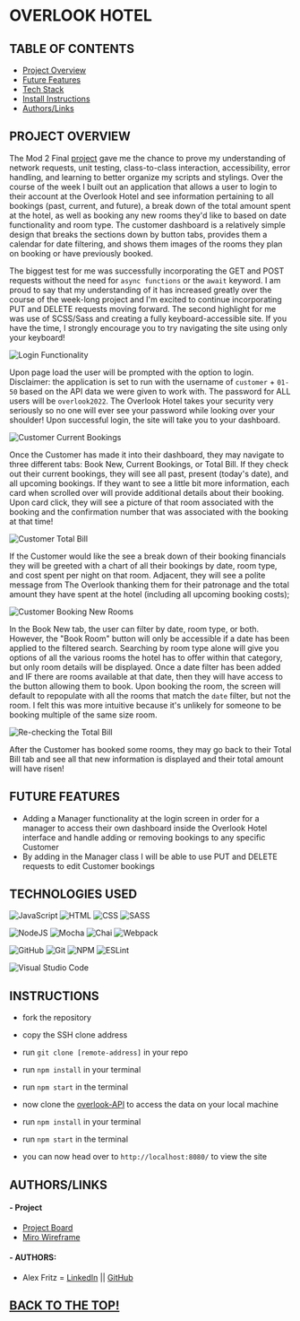 # OVERLOOK HOTEL

## TABLE OF CONTENTS
- [Project Overview](#project-overview)
- [Future Features](#future-features)
- [Tech Stack](#technologies-used)
- [Install Instructions](#instructions)
- [Authors/Links](#authorslinks)

## PROJECT OVERVIEW

The Mod 2 Final [project](https://frontend.turing.edu/projects/overlook.html) gave me the chance to prove my understanding of network requests, unit testing, class-to-class interaction, accessibility, error handling, and learning to better organize my scripts and stylings. Over the course of the week I built out an application that allows a user to login to their account at the Overlook Hotel and see information pertaining to all bookings (past, current, and future), a break down of the total amount spent at the hotel, as well as booking any new rooms they'd like to based on date functionality and room type. The customer dashboard is a relatively simple design that breaks the sections down by button tabs, provides them a calendar for date filtering, and shows them images of the rooms they plan on booking or have previously booked.

The biggest test for me was successfully incorporating the GET and POST requests without the need for ```async functions``` or the ```await``` keyword. I am proud to say that my understanding of it has increased greatly over the course of the week-long project and I'm excited to continue incorporating PUT and DELETE requests moving forward. The second highlight for me was use of SCSS/Sass and creating a fully keyboard-accessible site. If you have the time, I strongly encourage you to try navigating the site using only your keyboard!


![Login Functionality](https://media.giphy.com/media/vIL2HxutIheSmQLY3x/giphy.gif)

Upon page load the user will be prompted with the option to login. Disclaimer: the application is set to run with the username of ```customer``` + ```01-50``` based on the API data we were given to work with. The password for ALL users will be ```overlook2022```. The Overlook Hotel takes your security very seriously so no one will ever see your password while looking over your shoulder! Upon successful login, the site will take you to your dashboard. 

![Customer Current Bookings](https://media.giphy.com/media/ciKr9ripnKwOYQpEGZ/giphy.gif)

Once the Customer has made it into their dashboard, they may navigate to three different tabs: Book New, Current Bookings, or Total Bill. If they check out their current bookings, they will see all past, present (today's date), and all upcoming bookings. If they want to see a little bit more information, each card when scrolled over will provide additional details about their booking. Upon card click, they will see a picture of that room associated with the booking and the confirmation number that was associated with the booking at that time!

![Customer Total Bill](https://media.giphy.com/media/OfAAcrIhLc3AG4X9sH/giphy.gif)

If the Customer would like the see a break down of their booking financials they will be greeted with a chart of all their bookings by date, room type, and cost spent per night on that room. Adjacent, they will see a polite message from The Overlook thanking them for their patronage and the total amount they have spent at the hotel (including all upcoming booking costs);

![Customer Booking New Rooms](https://media.giphy.com/media/D33Gf1nPVBuJYaruiI/giphy.gif)

In the Book New tab, the user can filter by date, room type, or both. However, the "Book Room" button will only be accessible if a date has been applied to the filtered search. Searching by room type alone will give you options of all the various rooms the hotel has to offer within that category, but only room details will be displayed. Once a date filter has been added and IF there are rooms available at that date, then they will have access to the button allowing them to book. Upon booking the room, the screen will default to repopulate with all the rooms that match the ```date``` filter, but not the room. I felt this was more intuitive because it's unlikely for someone to be booking multiple of the same size room. 

![Re-checking the Total Bill](https://media.giphy.com/media/suLv9cFmxjRdSyXfT2/giphy.gif)

After the Customer has booked some rooms, they may go back to their Total Bill tab and see all that new information is displayed and their total amount will have risen!

## FUTURE FEATURES
- Adding a Manager functionality at the login screen in order for a manager to access their own dashboard inside the Overlook Hotel interface and handle adding or removing bookings to any specific Customer
- By adding in the Manager class I will be able to use PUT and DELETE requests to edit Customer bookings

## TECHNOLOGIES USED 
![JavaScript](https://img.shields.io/badge/JavaScript-F7DF1E?style=for-the-badge&logo=javascript&logoColor=black)
![HTML](https://img.shields.io/badge/HTML5-E34F26?style=for-the-badge&logo=html5&logoColor=white)
![CSS](https://img.shields.io/badge/CSS3-1572B6?style=for-the-badge&logo=css3&logoColor=white)
![SASS](https://img.shields.io/badge/Sass-CC6699?style=for-the-badge&logo=sass&logoColor=white)

![NodeJS](https://img.shields.io/badge/node.js-6DA55F?style=for-the-badge&logo=node.js&logoColor=white)
![Mocha](https://img.shields.io/badge/Mocha-8D6748?style=for-the-badge&logo=Mocha&logoColor=white)
![Chai](https://img.shields.io/badge/chai-A30701?style=for-the-badge&logo=chai&logoColor=white)
![Webpack](https://img.shields.io/badge/Webpack-8DD6F9?style=for-the-badge&logo=Webpack&logoColor=white)

![GitHub](https://img.shields.io/badge/github-%23121011.svg?style=for-the-badge&logo=github&logoColor=white)
![Git](https://img.shields.io/badge/git-%23F05033.svg?style=for-the-badge&logo=git&logoColor=white)
![NPM](https://img.shields.io/badge/NPM-%23000000.svg?style=for-the-badge&logo=npm&logoColor=white)
![ESLint](https://img.shields.io/badge/ESLint-4B3263?style=for-the-badge&logo=eslint&logoColor=white)

![Visual Studio Code](https://img.shields.io/badge/Visual%20Studio%20Code-0078d7.svg?style=for-the-badge&logo=visual-studio-code&logoColor=white)

## INSTRUCTIONS
- fork the repository
- copy the SSH clone address
- run ```git clone [remote-address]``` in your repo
- run ```npm install``` in your terminal
- run ```npm start``` in the terminal

- now clone the [overlook-API](https://github.com/alexmfritz/overlook-api) to access the data on your local machine
- run ```npm install``` in your terminal
- run ```npm start``` in the terminal
- you can now head over to ```http://localhost:8080/``` to view the site

## AUTHORS/LINKS

#### - Project
- [Project Board](https://github.com/users/alexmfritz/projects/1)
- [Miro Wireframe](https://miro.com/app/board/uXjVOWBzoNM=/)

#### - AUTHORS:
- Alex Fritz = [LinkedIn](https://www.linkedin.com/in/alexmfritz/) || [GitHub](https://github.com/alexmfritz)

## [BACK TO THE TOP!](#overlook-hotel)



